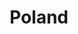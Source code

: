 ---
layout: default
title:  "Poland"
category: country-profiles
summary: ""
index: 7
frontpage: yes
parent: sectors
permalink: /country-profiles/poland/
prev: { title: "Norway", url: "/country-profiles/norway/"}
next: { title: "Belgium", url: "/country-profiles/belgium/"}
---